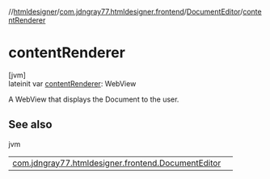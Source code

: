 //[htmldesigner](../../../index.md)/[com.jdngray77.htmldesigner.frontend](../index.md)/[DocumentEditor](index.md)/[contentRenderer](content-renderer.md)

# contentRenderer

[jvm]\
lateinit var [contentRenderer](content-renderer.md): WebView

A WebView that displays the Document to the user.

## See also

jvm

| | |
|---|---|
| [com.jdngray77.htmldesigner.frontend.DocumentEditor](re-render.md) |  |
